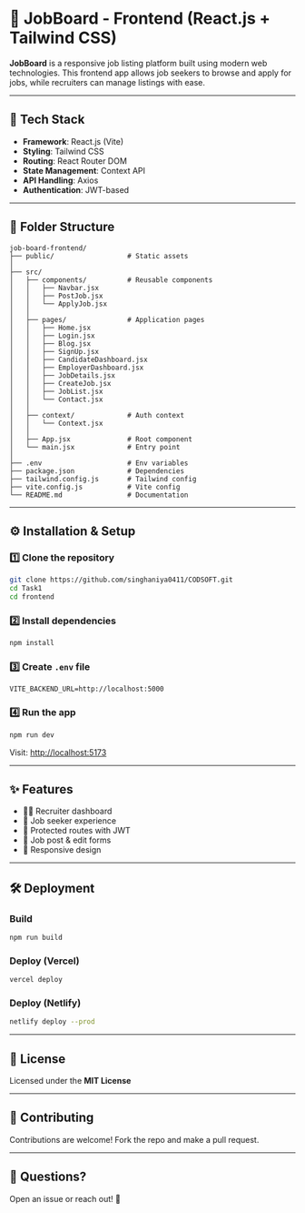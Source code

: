 # 💼 JobBoard - Frontend (React.js + Tailwind CSS)

**JobBoard** is a responsive job listing platform built using modern web technologies. This frontend app allows job seekers to browse and apply for jobs, while recruiters can manage listings with ease.

---
## 🚀 Tech Stack

- **Framework**: React.js (Vite)
- **Styling**: Tailwind CSS
- **Routing**: React Router DOM
- **State Management**: Context API
- **API Handling**: Axios
- **Authentication**: JWT-based

---

## 📁 Folder Structure

```
job-board-frontend/
├── public/                  # Static assets
│
├── src/
│   ├── components/          # Reusable components
│   │   ├── Navbar.jsx
│   │   ├── PostJob.jsx
│   │   └── ApplyJob.jsx
│   │
│   ├── pages/               # Application pages
│   │   ├── Home.jsx
│   │   ├── Login.jsx
│   │   ├── Blog.jsx
│   │   ├── SignUp.jsx
│   │   ├── CandidateDashboard.jsx
│   │   ├── EmployerDashboard.jsx
│   │   ├── JobDetails.jsx
│   │   ├── CreateJob.jsx
│   │   ├── JobList.jsx
│   │   └── Contact.jsx
│   │
│   ├── context/             # Auth context
│   │   └── Context.jsx
│   │
│   ├── App.jsx              # Root component
│   └── main.jsx             # Entry point
│
├── .env                     # Env variables
├── package.json             # Dependencies
├── tailwind.config.js       # Tailwind config
├── vite.config.js           # Vite config
└── README.md                # Documentation
```

---

## ⚙️ Installation & Setup

### 1️⃣ Clone the repository

```bash
git clone https://github.com/singhaniya0411/CODSOFT.git
cd Task1
cd frontend
```

### 2️⃣ Install dependencies

```bash
npm install
```

### 3️⃣ Create `.env` file

```env
VITE_BACKEND_URL=http://localhost:5000
```

### 4️⃣ Run the app

```bash
npm run dev
```

Visit: [http://localhost:5173](http://localhost:5173)

---

## ✨ Features

- 🧑‍💼 Recruiter dashboard
- 👥 Job seeker experience
- 🔐 Protected routes with JWT
- 📄 Job post & edit forms
- 📱 Responsive design

---

## 🛠 Deployment

### Build

```bash
npm run build
```

### Deploy (Vercel)

```bash
vercel deploy
```

### Deploy (Netlify)

```bash
netlify deploy --prod
```

---

## 📄 License

Licensed under the **MIT License**

---

## 🤝 Contributing

Contributions are welcome! Fork the repo and make a pull request.

---

## 💬 Questions?

Open an issue or reach out! 🚀
